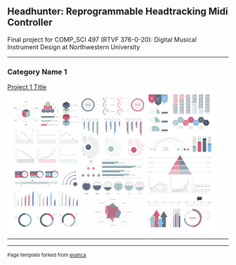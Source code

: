 ## Headhunter: Reprogrammable Headtracking Midi Controller

Final project for COMP_SCI 497 (RTVF 376-0-20): Digital Musical Instrument Design at Northwestern University

---

### Category Name 1 

[Project 1 Title](/sample_page)
<img src="images/dummy_thumbnail.jpg?raw=true"/>


---




---
<p style="font-size:11px">Page template forked from <a href="https://github.com/evanca/quick-portfolio">evanca</a></p>
<!-- Remove above link if you don't want to attibute -->
